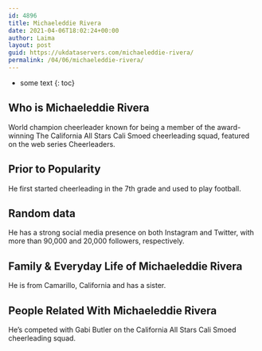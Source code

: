 ```yaml
---
id: 4896
title: Michaeleddie Rivera
date: 2021-04-06T18:02:24+00:00
author: Laima
layout: post
guid: https://ukdataservers.com/michaeleddie-rivera/
permalink: /04/06/michaeleddie-rivera/
---
```


* some text
{: toc}


## Who is Michaeleddie Rivera
                  
                  
                  
World champion cheerleader known for being a member of the award-winning The California All Stars Cali Smoed cheerleading squad, featured on the web series Cheerleaders. 
                  
              
            
              
            
                
                
                
## Prior to Popularity
                  
                  
                  
He first started cheerleading in the 7th grade and used to play football.
                  
              
            
              
            
                
                
                
## Random data
                  
                  
                  
He has a strong social media presence on both Instagram and Twitter, with more than 90,000 and 20,000 followers, respectively.
                  
              
            
              
            
                
                
                
## Family & Everyday Life of Michaeleddie Rivera
                  
                  
                  
He is from Camarillo, California and has a sister.
                  
              
            
              
            
                
                
                
## People Related With Michaeleddie Rivera
                  
                  
                  
He&#8217;s competed with Gabi Butler on the California All Stars Cali Smoed cheerleading squad.
                  
              
            
              
            
                
              
            
              
              
            
            
              
            
          
          
          